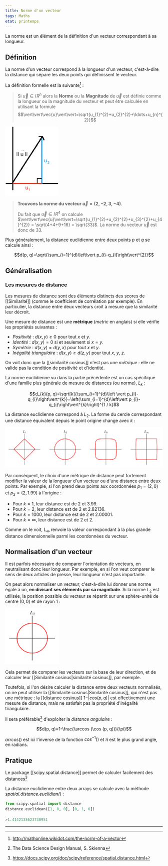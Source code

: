 ```yaml
---
title: Norme d'un vecteur
tags: Maths
etat: printemps
---
```

La norme est un élément de la définition d'un vecteur correspondant à sa longueur.

## Définition

La norme d'un vecteur correspond à la longueur d'un vecteur, c'est-à-dire la distance qui sépare les deux points qui définissent le vecteur.

La définition formelle est la suivante[^1] :

> Si $\overrightarrow{u} \in I\!R^n$ alors la **Norme** ou la **Magnitude** de $\overrightarrow{u}$ est définie comme la longueur ou la magnitude du vecteur et peut être calculée en utilisant la formule $$\vert\vert\vec{u}\vert\vert=\sqrt{u_{1}^{2}+u_{2}^{2}+\ldots+u_{n}^{2}}$$

[^1]: http://mathonline.wikidot.com/the-norm-of-a-vector

![distance](/assets/img/distance_vecteur.png#center)

> **Trouvons la norme du vecteur $\overrightarrow{u} = (2,-2,3,-4)$**.
> 
>Du fait que $\overrightarrow{u} \in I\!R^4$ on calcule $\vert\vert\vec{u}\vert\vert=\sqrt{u_{1}^{2}+u_{2}^{2}+u_{3}^{2}+u_{4}^{2}} = \sqrt{4+4+9+16} = \sqrt{33}$. La norme du vecteur $\overrightarrow{u}$ est donc de 33.

Plus généralement, la distance euclidienne entre deux points $p$ et $q$ se calcule ainsi :

$$d(p, q)=\sqrt{\sum_{i=1}^{d}\left\vert p_{i}-q_{i}\right\vert^{2}}$$

## Généralisation

### Les mesures de distance
Les mesures de distance sont des éléments distincts des scores de [[Similarité]] (comme le coefficient de corrélation par exemple). En particulier, la distance entre deux vecteurs croit à mesure que la similarité leur décroit.

Une mesure de distance est une **métrique** (*metric* en anglais) si elle vérifie les propriétés suivantes :

- *Positivité* : $d(x,y) \geqslant 0$ pour tout $x$ et $y$.
- *Identité* : $d(x,y) = 0$ si et seulement si $x=y$.
- *Symétrie* : $d(x,y) = d(y,x)$ pour tout $x$ et $y$.
- *Inégalité triangulaire* : $d(x,y ) \geqslant d(z,y)$ pour tout $x$, $y$, $z$.

On voit donc que la [[similarité cosinus]] n'est pas une *métrique* : elle ne valide pas la condition de positivité et d'identité.

La norme euclidienne vu dans la partie précédente est un cas spécifique d'une famille plus générale de mesure de distances (ou norme), $L_k$ :

$$d_{k}(p, q)=\sqrt[k]{\sum_{i=1}^{d}\left \vert p_{i}-q_{i}\right\vert^{k}}=\left(\sum_{i=1}^{d}\left\vert p_{i}-q_{i}\right\vert^{k}\right)^{1 / k}$$

La distance euclidienne correspond à $L_2$. La forme du cercle correspondant une distance équivalent depuis le point origine change avec $k$ :

![vecteur unité](/assets/img/vecteur-unite.png#center)

Par conséquent, le choix d'une métrique de distance peut fortement modifier la valeur de la longueur d'un vecteur ou d'une distance entre deux points. Par exemple, si l'on prend deux points aux coordonnées $p_1 = (2,0)$ et $p_2 = (2, 1.99)$ à l'origine :

- Pour $k = 1$, leur distance est de $2$  et $3.99$.
- Pour $k = 2$, leur distance est de $2$ et $2.82136$.
- Pour $k = 1000$, leur distance est de $2$ et $2.00001$.
- Pour $k = \infty$, leur distance est de $2$ et $2$.

Comme on le voit, $L_\infty$ renvoie la valeur correspondant à la plus grande distance dimensionnelle parmi les coordonnées du vecteur.

## Normalisation d'un vecteur

Il est parfois nécessaire de comparer l'orientation de vecteurs, en neutralisant donc leur longueur. Par exemple, en si l'on veut comparer le sens de deux articles de presse, leur longueur n'est pas importante.
 
On peut alors normaliser un vecteur, c'est-à-dire lui donner une norme égale à un, **en divisant ses éléments par sa magnitude**. Si la norme $L_2$ est utilisée, la position possible du vecteur se répartit sur une sphère-unité de centre $(0,0)$ et de rayon $1$ :

![norme L2](/assets/img/norme-L2.png#center)

Cela permet de comparer les vecteurs sur la base de leur direction, et de calculer leur [[Similarité cosinus\|similarité cosinus]], par exemple.

Toutefois, si l'on désire calculer la distance entre deux vecteurs normalisés, on ne peut utiliser la [[Similarité cosinus\|Similarité cosinus]], qui n'est pas une métrique : la [[distance cosinus]] $1 - \vert cos(p,q)\vert$ est effectivement une mesure de distance, mais ne satisfait pas la propriété d'inégalité triangulaire.

Il sera préférable[^2] d'exploiter la *distance angulaire* :

$$d(p, q)=1-\frac{\arccos (\cos (p, q))}{\pi}$$

$arrcos()$ est ici l'inverse de la fonction $cos^{-1}()$ et $\pi$ est le plus grand angle, en radians.

## Pratique

Le package [[scipy.spatial.distance]] permet de calculer facilement des distances[^3]

[^3]: https://docs.scipy.org/doc/scipy/reference/spatial.distance.html

La distance euclidienne entre deux arrays se calcule avec la méthode *spatial.distance.euclidian()* : 
```python
from scipy.spatial import distance
distance.euclidean([1, 0, 0], [0, 1, 0])

>1.4142135623730951
```
---



[^2]: The Data Science Design Manual, S. Skienna